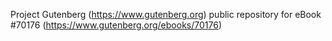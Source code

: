 Project Gutenberg (https://www.gutenberg.org) public repository for
eBook #70176 (https://www.gutenberg.org/ebooks/70176)
